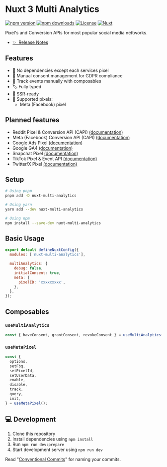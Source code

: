 # Nuxt 3 Multi Analytics

[![npm version][npm-version-src]][npm-version-href]
[![npm downloads][npm-downloads-src]][npm-downloads-href]
[![License][license-src]][license-href]
[![Nuxt][nuxt-src]][nuxt-href]

Pixel's and Conversion APIs for most popular social media nettworks.

- [✨ &nbsp;Release Notes](/CHANGELOG.md)
  <!-- - [🏀 Online playground](https://stackblitz.com/github/your-org/nuxt-multi-analytics?file=playground%2Fapp.vue) -->
  <!-- - [📖 &nbsp;Documentation](https://example.com) -->

## Features

- 🌻 No dependencies except each services pixel
- 🤝 Manual consent management for GDPR compliance
- 📯 Track events manually with composables
- 🏷️ Fully typed
- 🦾 SSR-ready
- 🔶 Supported pixels:
  - Meta (Facebook) pixel

## Planned features

- Reddit Pixel & Conversion API (CAPI) [(documentation)](https://ads-api.reddit.com/docs/v2/#tag/Conversions)
- Meta (Facebook) Conversion API (CAPI) [(documentation)]()
- Google Ads Pixel [(documentation)]()
- Google GA4 [(documentation)]()
- Snapchat Pixel [(documentation)]()
- TikTok Pixel & Event API [(documentation)]()
- Twitter/X Pixel [(documentation)]()

## Setup

```bash
# Using pnpm
pnpm add -D nuxt-multi-analytics

# Using yarn
yarn add --dev nuxt-multi-analytics

# Using npm
npm install --save-dev nuxt-multi-analytics
```

## Basic Usage

```js
export default defineNuxtConfig({
  modules: ['nuxt-multi-analytics'],

  multiAnalytics: {
    debug: false,
    initialConsent: true,
    meta: {
      pixelID: 'xxxxxxxxx',
    },
  },
});
```

## Composables

### `useMultiAnalytics`

```ts
const { haveConsent, grantConsent, revokeConsent } = useMultiAnalytics();
```

### `useMetaPixel`

```ts
const {
  options,
  setFbq,
  setPixelId,
  setUserData,
  enable,
  disable,
  track,
  query,
  init,
} = useMetaPixel();
```

## 💻 Development

1. Clone this repository
2. Install dependencies using `npm install`
3. Run `npm run dev:prepare`
4. Start development server using `npm run dev`

Read "[Conventional Commits](https://www.conventionalcommits.org/en/v1.0.0/#summary)" for naming your commits.

<!-- Badges -->

[npm-version-src]: https://img.shields.io/npm/v/nuxt-multi-analytics/latest.svg?style=flat&colorA=18181B&colorB=28CF8D
[npm-version-href]: https://npmjs.com/package/nuxt-multi-analytics
[npm-downloads-src]: https://img.shields.io/npm/dm/nuxt-multi-analytics.svg?style=flat&colorA=18181B&colorB=28CF8D
[npm-downloads-href]: https://npmjs.com/package/nuxt-multi-analytics
[license-src]: https://img.shields.io/npm/l/nuxt-multi-analytics.svg?style=flat&colorA=18181B&colorB=28CF8D
[license-href]: https://npmjs.com/package/nuxt-multi-analytics
[nuxt-src]: https://img.shields.io/badge/Nuxt-18181B?logo=nuxt.js
[nuxt-href]: https://nuxt.com
